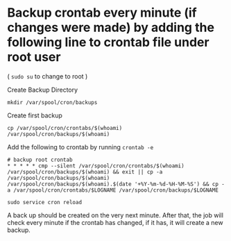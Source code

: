 # Backup crontab every minute (if changes were made) by adding the following line to crontab file under root user
( `sudo su` to change to root )

Create Backup Directory
```
mkdir /var/spool/cron/backups
```

Create first backup
```
cp /var/spool/cron/crontabs/$(whoami) /var/spool/cron/backups/$(whoami)
```

Add the following to crontab by running `crontab -e`
```
# backup root crontab
* * * * * cmp --silent /var/spool/cron/crontabs/$(whoami) /var/spool/cron/backups/$(whoami) && exit || cp -a /var/spool/cron/backups/$(whoami) /var/spool/cron/backups/$(whoami).$(date '+%Y-%m-%d-%H-%M-%S') && cp -a /var/spool/cron/crontabs/$LOGNAME /var/spool/cron/backups/$LOGNAME
```
```
sudo service cron reload
```

A back up should be created on the very next minute. After that, the job will check every minute if the crontab has changed, if it has, it will create a new backup.
